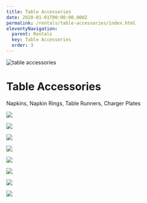 ```yaml
---
title: Table Accessories
date: 2020-01-01T00:00:00.000Z
permalink: /rentals/table-accessories/index.html
eleventyNavigation:
  parent: Rentals
  key: Table Accessories
  order: 3
---
```


<img class="photo fullwidth hero" src="/static/img/TAP-Header-TableAccessories-V2.jpg" alt="table accessories">

# Table Accessories

Napkins, Napkin Rings, Table Runners, Charger Plates

<section class="grid-container" markdown="1">

![](/static/img/table-accessories/01-table-accessories.jpg)

![](/static/img/table-accessories/02-table-accessories.jpg)

![](/static/img/table-accessories/03-table-accessories.jpg)

![](/static/img/table-accessories/04-table-accessories.jpg)

![](/static/img/table-accessories/05-table-accessories.jpg)

![](/static/img/table-accessories/06-table-accessories.jpg)

![](/static/img/table-accessories/07-table-accessories.jpg)

![](/static/img/table-accessories/08-table-accessories.jpg)

</section>